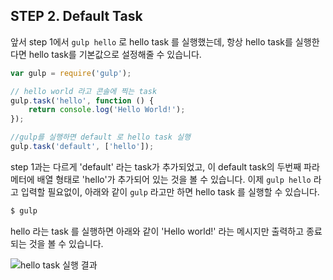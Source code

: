 ## STEP 2. Default Task

앞서 step 1에서 `gulp hello` 로 hello task 를 실행했는데, 항상 hello task를 실행한다면 hello task를 기본값으로 설정해줄 수 있습니다.

```javascript
var gulp = require('gulp');

// hello world 라고 콘솔에 찍는 task
gulp.task('hello', function () {
	return console.log('Hello World!');
});

//gulp를 실행하면 default 로 hello task 실행
gulp.task('default', ['hello']);
```

step 1과는 다르게 'default' 라는 task가 추가되었고, 이 default task의 두번째 파라메터에 배열 형태로 'hello'가 추가되어 있는 것을 볼 수 있습니다.
이제 `gulp hello` 라고 입력할 필요없이, 아래와 같이 `gulp` 라고만 하면 hello task 를 실행할 수 있습니다.


```bash
$ gulp
```

hello 라는 task 를 실행하면 아래와 같이 'Hello world!' 라는 메시지만 출력하고 종료되는 것을 볼 수 있습니다.

![hello task 실행 결과](./step2.png)
